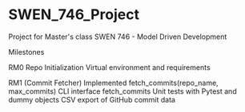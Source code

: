# SWEN_746_Project
Project for Master's class SWEN 746 - Model Driven Development

Milestones

RM0
    Repo Initialization
    Virtual environment and requirements
    
RM1 (Commit Fetcher)
    Implemented fetch_commits(repo_name, max_commits)
    CLI interface fetch_commits
    Unit tests with Pytest and dummy objects
    CSV export of GitHub commit data
